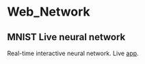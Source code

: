 # Web_Network

## MNIST Live neural network
Real-time interactive neural network. Live [app](https://project-network.herokuapp.com).
